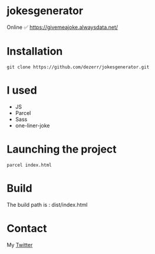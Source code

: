 # jokesgenerator

Online ✅ https://givemeajoke.alwaysdata.net/

# Installation

`git clone https://github.com/dezerr/jokesgenerator.git`

# I used
- JS
- Parcel
- Sass
- one-liner-joke

# Launching the project
`parcel index.html`

# Build
The build path is : dist/index.html

# Contact
My [Twitter](https://twitter.com/dezerr_)

